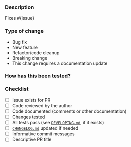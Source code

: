 ### Description

<!-- Describe the changes you made here. -->

Fixes #{issue}
<!-- If this fixes multiple issues, add more "Fixes #..." lines as needed -->

### Type of change

<!-- Please delete options that are not relevant. -->

- Bug fix <!-- non-breaking change which fixes an issue -->
- New feature <!-- non-breaking change which adds functionality -->
- Refactor/code cleanup <!-- non-breaking change which does not add functionality or fix an issue -->
- Breaking change <!-- fix or feature that would cause existing functionality to not work as expected -->
- This change requires a documentation update

### How has this been tested?

<!-- Describe the procedure used for verifying your changes here. -->

### Checklist

- [ ] Issue exists for PR
- [ ] Code reviewed by the author
- [ ] Code documented (comments or other documentation)
- [ ] Changes tested
- [ ] All tests pass (see [`DEVELOPING.md`][0], if it exists)
- [ ] [`CHANGELOG.md`][1] updated if needed
- [ ] Informative commit messages
- [ ] Descriptive PR title

[0]: /DEVELOPING.md
[1]: /CHANGELOG.md

